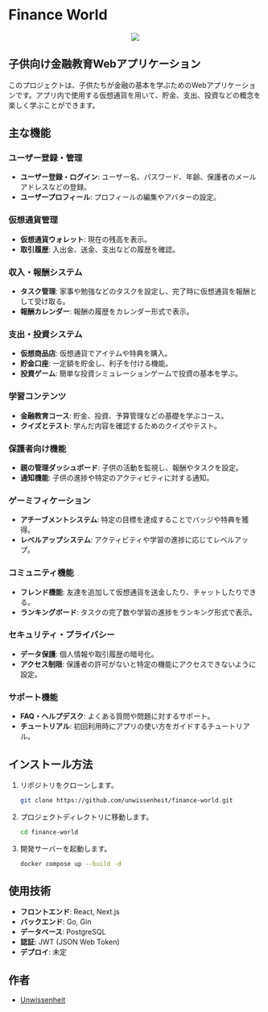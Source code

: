 # Finance World
<p align="center">
  <img src="https://github.com/unwissenheit/finance-world/assets/78391723/b580e6ff-e067-4ce9-b01e-22e5796a3b4e" />
</p>

## 子供向け金融教育Webアプリケーション

このプロジェクトは、子供たちが金融の基本を学ぶためのWebアプリケーションです。アプリ内で使用する仮想通貨を用いて、貯金、支出、投資などの概念を楽しく学ぶことができます。

## 主な機能

### ユーザー登録・管理
- **ユーザー登録・ログイン**: ユーザー名、パスワード、年齢、保護者のメールアドレスなどの登録。
- **ユーザープロフィール**: プロフィールの編集やアバターの設定。

### 仮想通貨管理
- **仮想通貨ウォレット**: 現在の残高を表示。
- **取引履歴**: 入出金、送金、支出などの履歴を確認。

### 収入・報酬システム
- **タスク管理**: 家事や勉強などのタスクを設定し、完了時に仮想通貨を報酬として受け取る。
- **報酬カレンダー**: 報酬の履歴をカレンダー形式で表示。

### 支出・投資システム
- **仮想商品店**: 仮想通貨でアイテムや特典を購入。
- **貯金口座**: 一定額を貯金し、利子を付ける機能。
- **投資ゲーム**: 簡単な投資シミュレーションゲームで投資の基本を学ぶ。

### 学習コンテンツ
- **金融教育コース**: 貯金、投資、予算管理などの基礎を学ぶコース。
- **クイズとテスト**: 学んだ内容を確認するためのクイズやテスト。

### 保護者向け機能
- **親の管理ダッシュボード**: 子供の活動を監視し、報酬やタスクを設定。
- **通知機能**: 子供の進捗や特定のアクティビティに対する通知。

### ゲーミフィケーション
- **アチーブメントシステム**: 特定の目標を達成することでバッジや特典を獲得。
- **レベルアップシステム**: アクティビティや学習の進捗に応じてレベルアップ。

### コミュニティ機能
- **フレンド機能**: 友達を追加して仮想通貨を送金したり、チャットしたりできる。
- **ランキングボード**: タスクの完了数や学習の進捗をランキング形式で表示。

### セキュリティ・プライバシー
- **データ保護**: 個人情報や取引履歴の暗号化。
- **アクセス制限**: 保護者の許可がないと特定の機能にアクセスできないように設定。

### サポート機能
- **FAQ・ヘルプデスク**: よくある質問や問題に対するサポート。
- **チュートリアル**: 初回利用時にアプリの使い方をガイドするチュートリアル。

## インストール方法

1. リポジトリをクローンします。
    ```bash
    git clone https://github.com/unwissenheit/finance-world.git
    ```
2. プロジェクトディレクトリに移動します。
    ```bash
    cd finance-world
    ```
3. 開発サーバーを起動します。
    ```bash
    docker compose up --build -d
    ```

## 使用技術

- **フロントエンド**: React, Next.js
- **バックエンド**: Go, Gin
- **データベース**: PostgreSQL
- **認証**: JWT (JSON Web Token)
- **デプロイ**: 未定

## 作者

- [Unwissenheit](https://github.com/unwissenheit)

